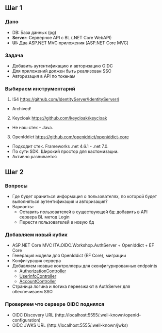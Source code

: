 ## Шаг 1

### Дано

- DB: База данных (pg)
- **Server:** Серверное API с BL (.NET Core WebAPI)
- **UI:** Два ASP.NET MVC приложения (ASP.NET Core MVC)

### Задача

- Добавить аутентификацию и авторизацию OIDC
- Для приложений должен быть реализован SSO
- Авторизация в API по токенам


### Выбираем инструментарий

1. IS4 https://github.com/IdentityServer/IdentityServer4
  - Archived!
2. Keycloak https://github.com/keycloak/keycloak
  - Не наш стек – Java.
3. OpenIddict https://github.com/openiddict/openiddict-core
  - Подходит стек. Frameworks .net 4.6.1 - .net 7.0.
  - По сути SDK. Широкий простор для кастомизации.
  - Активно развивается


## Шаг 2

### Вопросы

- Где будет храниться информация о пользователях, по которой будет выполняться аутентификация и авторизация?
- Варианты:
  * Оставить пользователей в существующей бд: добавить в API сервера BL метод Login
  * Перести пользователей в новую бд 

### Добавляем новый кубик

- ASP.NET Core MVC ITA.OIDC.Workshop.AuthServer + OpenIddict + EF Core
- Генерация модели для OpenIddict (EF Core), миграции
- Конфигурация сервера
- Добавляем новвые контроллеры для сконфигурированных endpoints
  * [AuthorizationController](https://github.com/openiddict/openiddict-core/blob/dev/sandbox/OpenIddict.Sandbox.AspNetCore.Server/Controllers/AuthorizationController.cs)
  * [UserinfoController](https://github.com/openiddict/openiddict-core/blob/rel/4.2.0/sandbox/OpenIddict.Sandbox.AspNetCore.Server/Controllers/UserinfoController.cs)
  * [AccountController](https://github.com/openiddict/openiddict-core/blob/rel/4.2.0/sandbox/OpenIddict.Sandbox.AspNetCore.Server/Controllers/AccountController.cs)
- Страница логина и логика переезжают в AuthServer для обеспечиваем SSO

### Проверяем что сервере OIDC поднялся

- OIDC Discovery URL (http://localhost:5555/.well-known/openid-configuration)
- OIDC JWKS URL (http://localhost:5555/.well-known/jwks)
